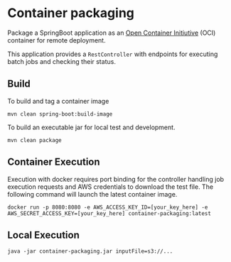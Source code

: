 # Container packaging

Package a SpringBoot application as an [Open Container Initiutive](https://opencontainers.org/) (OCI) container for remote deployment.

This application provides a `RestController` with endpoints for executing batch jobs and checking their status.

## Build

To build and tag a container image

`mvn clean spring-boot:build-image`

To build an executable jar for local test and development.

`mvn clean package`

## Container Execution

Execution with docker requires port binding for the controller handling job execution requests and AWS credentials to download the test file.  The following command will launch the latest container image.

`docker run -p 8080:8080 -e AWS_ACCESS_KEY_ID=[your_key_here] -e AWS_SECRET_ACCESS_KEY=[your_key_here] container-packaging:latest`

## Local Execution

`java -jar container-packaging.jar inputFile=s3://...`